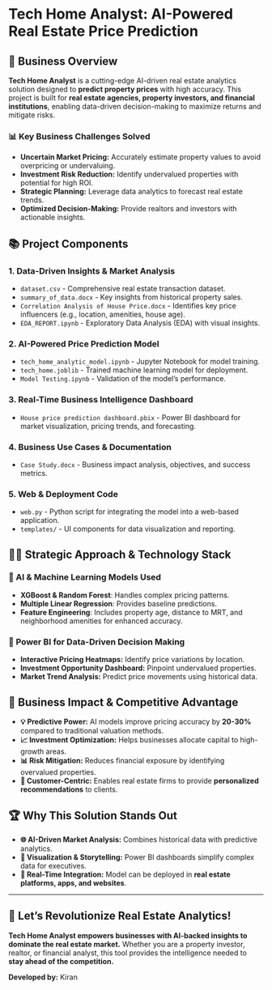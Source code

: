 # Tech Home Analyst: AI-Powered Real Estate Price Prediction

## 🏢 Business Overview

**Tech Home Analyst** is a cutting-edge AI-driven real estate analytics solution designed to **predict property prices** with high accuracy. This project is built for **real estate agencies, property investors, and financial institutions**, enabling data-driven decision-making to maximize returns and mitigate risks.

### 📊 Key Business Challenges Solved
- **Uncertain Market Pricing:** Accurately estimate property values to avoid overpricing or undervaluing.
- **Investment Risk Reduction:** Identify undervalued properties with potential for high ROI.
- **Strategic Planning:** Leverage data analytics to forecast real estate trends.
- **Optimized Decision-Making:** Provide realtors and investors with actionable insights.

## 📚 Project Components

### 1. **Data-Driven Insights & Market Analysis**
- `dataset.csv` - Comprehensive real estate transaction dataset.
- `summary_of_data.docx` - Key insights from historical property sales.
- `Correlation Analysis of House Price.docx` - Identifies key price influencers (e.g., location, amenities, house age).
- `EDA_REPORT.ipynb` - Exploratory Data Analysis (EDA) with visual insights.

### 2. **AI-Powered Price Prediction Model**
- `tech_home_analytic_model.ipynb` - Jupyter Notebook for model training.
- `tech_home.joblib` - Trained machine learning model for deployment.
- `Model Testing.ipynb` - Validation of the model’s performance.

### 3. **Real-Time Business Intelligence Dashboard**
- `House price prediction dashboard.pbix` - Power BI dashboard for market visualization, pricing trends, and forecasting.

### 4. **Business Use Cases & Documentation**
- `Case Study.docx` - Business impact analysis, objectives, and success metrics.

### 5. **Web & Deployment Code**
- `web.py` - Python script for integrating the model into a web-based application.
- `templates/` - UI components for data visualization and reporting.

## 👩‍🎓 Strategic Approach & Technology Stack

### **🤖 AI & Machine Learning Models Used**
- **XGBoost & Random Forest**: Handles complex pricing patterns.
- **Multiple Linear Regression**: Provides baseline predictions.
- **Feature Engineering**: Includes property age, distance to MRT, and neighborhood amenities for enhanced accuracy.

### **🎯 Power BI for Data-Driven Decision Making**
- **Interactive Pricing Heatmaps:** Identify price variations by location.
- **Investment Opportunity Dashboard:** Pinpoint undervalued properties.
- **Market Trend Analysis:** Predict price movements using historical data.

## 🚀 Business Impact & Competitive Advantage
- **💡 Predictive Power:** AI models improve pricing accuracy by **20-30%** compared to traditional valuation methods.
- **📈 Investment Optimization:** Helps businesses allocate capital to high-growth areas.
- **📊 Risk Mitigation:** Reduces financial exposure by identifying overvalued properties.
- **👥 Customer-Centric:** Enables real estate firms to provide **personalized recommendations** to clients.

## 🏆 Why This Solution Stands Out
- **🌐 AI-Driven Market Analysis:** Combines historical data with predictive analytics.
- **🎨 Visualization & Storytelling:** Power BI dashboards simplify complex data for executives.
- **🔄 Real-Time Integration:** Model can be deployed in **real estate platforms, apps, and websites**.

---

## 💪 Let’s Revolutionize Real Estate Analytics!

**Tech Home Analyst empowers businesses with AI-backed insights to dominate the real estate market.** Whether you are a property investor, realtor, or financial analyst, this tool provides the intelligence needed to **stay ahead of the competition.**

**Developed by:** Kiran

